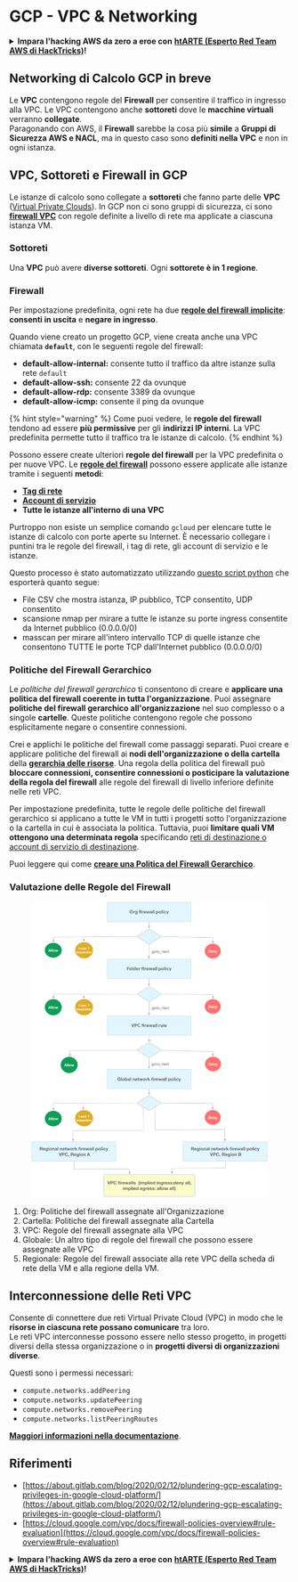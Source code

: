 # GCP - VPC & Networking

<details>

<summary><strong>Impara l'hacking AWS da zero a eroe con</strong> <a href="https://training.hacktricks.xyz/courses/arte"><strong>htARTE (Esperto Red Team AWS di HackTricks)</strong></a><strong>!</strong></summary>

Altri modi per supportare HackTricks:

* Se vuoi vedere la tua **azienda pubblicizzata su HackTricks** o **scaricare HackTricks in PDF** Controlla i [**PIANI DI ABBONAMENTO**](https://github.com/sponsors/carlospolop)!
* Ottieni il [**merchandising ufficiale di PEASS & HackTricks**](https://peass.creator-spring.com)
* Scopri [**La Famiglia PEASS**](https://opensea.io/collection/the-peass-family), la nostra collezione di [**NFT esclusivi**](https://opensea.io/collection/the-peass-family)
* **Unisciti al** 💬 [**gruppo Discord**](https://discord.gg/hRep4RUj7f) o al [**gruppo telegram**](https://t.me/peass) o **seguici** su **Twitter** 🐦 [**@hacktricks\_live**](https://twitter.com/hacktricks\_live)**.**
* **Condividi i tuoi trucchi di hacking inviando PR a** [**HackTricks**](https://github.com/carlospolop/hacktricks) e [**HackTricks Cloud**](https://github.com/carlospolop/hacktricks-cloud) repos di github.

</details>

## **Networking di Calcolo GCP in breve**

Le **VPC** contengono regole del **Firewall** per consentire il traffico in ingresso alla VPC. Le VPC contengono anche **sottoreti** dove le **macchine virtuali** verranno **collegate**.\
Paragonando con AWS, il **Firewall** sarebbe la cosa più **simile** a **Gruppi di Sicurezza AWS e NACL**, ma in questo caso sono **definiti nella VPC** e non in ogni istanza.

## **VPC, Sottoreti e Firewall in GCP**

Le istanze di calcolo sono collegate a **sottoreti** che fanno parte delle **VPC** ([Virtual Private Clouds](https://cloud.google.com/vpc/docs/vpc)). In GCP non ci sono gruppi di sicurezza, ci sono [**firewall VPC**](https://cloud.google.com/vpc/docs/firewalls) con regole definite a livello di rete ma applicate a ciascuna istanza VM.

### Sottoreti

Una **VPC** può avere **diverse sottoreti**. Ogni **sottorete è in 1 regione**.

### Firewall

Per impostazione predefinita, ogni rete ha due [**regole del firewall implicite**](https://cloud.google.com/vpc/docs/firewalls#default\_firewall\_rules): **consenti in uscita** e **negare in ingresso**.

Quando viene creato un progetto GCP, viene creata anche una VPC chiamata **`default`**, con le seguenti regole del firewall:

* **default-allow-internal:** consente tutto il traffico da altre istanze sulla rete `default`
* **default-allow-ssh:** consente 22 da ovunque
* **default-allow-rdp:** consente 3389 da ovunque
* **default-allow-icmp:** consente il ping da ovunque

{% hint style="warning" %}
Come puoi vedere, le **regole del firewall** tendono ad essere **più permissive** per gli **indirizzi IP interni**. La VPC predefinita permette tutto il traffico tra le istanze di calcolo.
{% endhint %}

Possono essere create ulteriori **regole del firewall** per la VPC predefinita o per nuove VPC. Le [**regole del firewall**](https://cloud.google.com/vpc/docs/firewalls) possono essere applicate alle istanze tramite i seguenti **metodi**:

* [**Tag di rete**](https://cloud.google.com/vpc/docs/add-remove-network-tags)
* [**Account di servizio**](https://cloud.google.com/vpc/docs/firewalls#serviceaccounts)
* **Tutte le istanze all'interno di una VPC**

Purtroppo non esiste un semplice comando `gcloud` per elencare tutte le istanze di calcolo con porte aperte su Internet. È necessario collegare i puntini tra le regole del firewall, i tag di rete, gli account di servizio e le istanze.

Questo processo è stato automatizzato utilizzando [questo script python](https://gitlab.com/gitlab-com/gl-security/gl-redteam/gcp\_firewall\_enum) che esporterà quanto segue:

* File CSV che mostra istanza, IP pubblico, TCP consentito, UDP consentito
* scansione nmap per mirare a tutte le istanze su porte ingress consentite da Internet pubblico (0.0.0.0/0)
* masscan per mirare all'intero intervallo TCP di quelle istanze che consentono TUTTE le porte TCP dall'Internet pubblico (0.0.0.0/0)

### Politiche del Firewall Gerarchico <a href="#hierarchical-firewall-policies" id="hierarchical-firewall-policies"></a>

Le _politiche del firewall gerarchico_ ti consentono di creare e **applicare una politica del firewall coerente in tutta l'organizzazione**. Puoi assegnare **politiche del firewall gerarchico all'organizzazione** nel suo complesso o a singole **cartelle**. Queste politiche contengono regole che possono esplicitamente negare o consentire connessioni.

Crei e applichi le politiche del firewall come passaggi separati. Puoi creare e applicare politiche del firewall ai **nodi dell'organizzazione o della cartella** della [**gerarchia delle risorse**](https://cloud.google.com/resource-manager/docs/cloud-platform-resource-hierarchy). Una regola della politica del firewall può **bloccare connessioni, consentire connessioni o posticipare la valutazione della regola del firewall** alle regole del firewall di livello inferiore definite nelle reti VPC.

Per impostazione predefinita, tutte le regole delle politiche del firewall gerarchico si applicano a tutte le VM in tutti i progetti sotto l'organizzazione o la cartella in cui è associata la politica. Tuttavia, puoi **limitare quali VM ottengono una determinata regola** specificando [reti di destinazione o account di servizio di destinazione](https://cloud.google.com/vpc/docs/firewall-policies#targets).

Puoi leggere qui come [**creare una Politica del Firewall Gerarchico**](https://cloud.google.com/vpc/docs/using-firewall-policies#gcloud).

### Valutazione delle Regole del Firewall

<figure><img src="../../../../.gitbook/assets/image (2) (1).png" alt=""><figcaption></figcaption></figure>

1. Org: Politiche del firewall assegnate all'Organizzazione
2. Cartella: Politiche del firewall assegnate alla Cartella
3. VPC: Regole del firewall assegnate alla VPC
4. Globale: Un altro tipo di regole del firewall che possono essere assegnate alle VPC
5. Regionale: Regole del firewall associate alla rete VPC della scheda di rete della VM e alla regione della VM.

## Interconnessione delle Reti VPC

Consente di connettere due reti Virtual Private Cloud (VPC) in modo che le **risorse in ciascuna rete possano comunicare** tra loro.\
Le reti VPC interconnesse possono essere nello stesso progetto, in progetti diversi della stessa organizzazione o in **progetti diversi di organizzazioni diverse**.

Questi sono i permessi necessari:

* `compute.networks.addPeering`
* `compute.networks.updatePeering`
* `compute.networks.removePeering`
* `compute.networks.listPeeringRoutes`

[**Maggiori informazioni nella documentazione**](https://cloud.google.com/vpc/docs/vpc-peering).

## Riferimenti

* [https://about.gitlab.com/blog/2020/02/12/plundering-gcp-escalating-privileges-in-google-cloud-platform/](https://about.gitlab.com/blog/2020/02/12/plundering-gcp-escalating-privileges-in-google-cloud-platform/)
* [https://cloud.google.com/vpc/docs/firewall-policies-overview#rule-evaluation](https://cloud.google.com/vpc/docs/firewall-policies-overview#rule-evaluation)

<details>

<summary><strong>Impara l'hacking AWS da zero a eroe con</strong> <a href="https://training.hacktricks.xyz/courses/arte"><strong>htARTE (Esperto Red Team AWS di HackTricks)</strong></a><strong>!</strong></summary>

Altri modi per supportare HackTricks:

* Se vuoi vedere la tua **azienda pubblicizzata su HackTricks** o **scaricare HackTricks in PDF** Controlla i [**PIANI DI ABBONAMENTO**](https://github.com/sponsors/carlospolop)!
* Ottieni il [**merchandising ufficiale di PEASS & HackTricks**](https://peass.creator-spring.com)
* Scopri [**La Famiglia PEASS**](https://opensea.io/collection/the-peass-family), la nostra collezione di [**NFT esclusivi**](https://opensea.io/collection/the-peass-family)
* **Unisciti al** 💬 [**gruppo Discord**](https://discord.gg/hRep4RUj7f) o al [**gruppo telegram**](https://t.me/peass) o **seguici** su **Twitter** 🐦 [**@hacktricks\_live**](https://twitter.com/hacktricks\_live)**.**
* **Condividi i tuoi trucchi di hacking inviando PR a** [**HackTricks**](https://github.com/carlospolop/hacktricks) e [**HackTricks Cloud**](https://github.com/carlospolop/hacktricks-cloud) repos di github.

</details>
